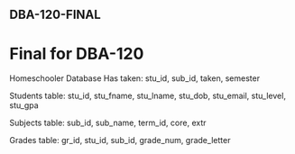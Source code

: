 ## DBA-120-FINAL
# Final for DBA-120
Homeschooler Database
Has taken: stu_id, sub_id, taken, semester

Students table: stu_id, stu_fname, stu_lname, stu_dob, stu_email, stu_level, stu_gpa

Subjects table: sub_id, sub_name, term_id, core, extr

Grades table: gr_id, stu_id, sub_id, grade_num, grade_letter
